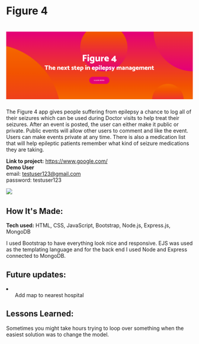 # Figure 4

<h1 align="center">
  <img src="https://raw.githubusercontent.com/Wizzo1337/Figure-4/main/images-to-add/Figure%204%20banner.png" width="900px"/><br/>
</h1>

The Figure 4 app gives people suffering from epilepsy a chance to log all of their seizures which can be used during Doctor visits to help treat their seizures.  After an event is posted, the user can either make it public or private.  Public events will allow other users to comment and like the event.  Users can make events private at any time.  There is also a medication list that will help epileptic patients remember what kind of seizure medications they are taking.

**Link to project:** https://www.google.com/ <br>
**Demo User** <br>
email: testuser123@gmail.com <br>
password: testuser123

<img src="images-to-add/figure4.gif" width="1080px"/><br/>


## How It's Made:

**Tech used:** HTML, CSS, JavaScript, Bootstrap, Node.js, Express.js, MongoDB

I used Bootstrap to have everything look nice and responsive.  EJS was used as the templating language and for the back end I used Node and Express connected to MongoDB.

## Future updates:
<li>
  <ul>Add map to nearest hospital</ul>
</li>

## Lessons Learned:

Sometimes you might take hours trying to loop over something when the easiest solution was to change the model.
